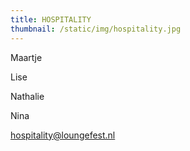 ```yaml
---
title: HOSPITALITY
thumbnail: /static/img/hospitality.jpg
---
```

Maartje

Lise

N﻿athalie

N﻿ina

hospitality@loungefest.nl